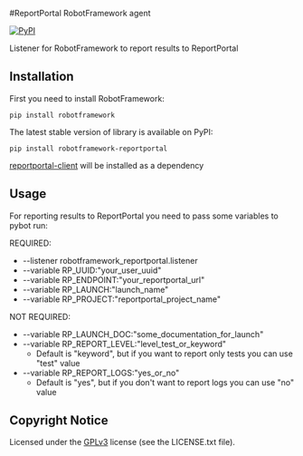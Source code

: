 #ReportPortal RobotFramework agent 

[![PyPI](https://img.shields.io/pypi/v/robotframework-reportportal.svg?maxAge=2592000)](https://pypi.python.org/pypi/robotframework-reportportal)

Listener for RobotFramework to report results to ReportPortal

## Installation

First you need to install RobotFramework:

    pip install robotframework

The latest stable version of library is available on PyPI:

    pip install robotframework-reportportal

[reportportal-client](https://github.com/reportportal/client-Python) will be installed as a dependency

## Usage

For reporting results to ReportPortal you need to pass some variables to pybot run:

REQUIRED:
- --listener robotframework_reportportal.listener
- --variable RP_UUID:"your_user_uuid"
- --variable RP_ENDPOINT:"your_reportportal_url"
- --variable RP_LAUNCH:"launch_name"
- --variable RP_PROJECT:"reportportal_project_name"

NOT REQUIRED:
- --variable RP_LAUNCH_DOC:"some_documentation_for_launch"
- --variable RP_REPORT_LEVEL:"level_test_or_keyword"
    - Default is "keyword", but if you want to report only tests you can use "test" value
- --variable RP_REPORT_LOGS:"yes_or_no"
    - Default is "yes", but if you don't want to report logs you can use "no" value

## Copyright Notice
Licensed under the [GPLv3](https://www.gnu.org/licenses/quick-guide-gplv3.html)
license (see the LICENSE.txt file).
